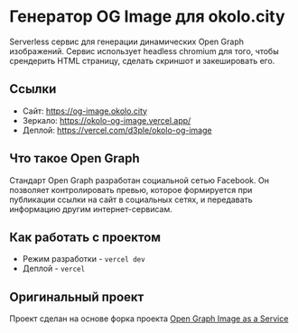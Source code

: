 # Генератор OG Image для okolo.city

Serverless сервис для генерации динамических Open Graph изображений.
Сервис использует headless chromium для того, чтобы срендерить HTML страницу, сделать скриншот и закешировать его.

## Ссылки
- Сайт: https://og-image.okolo.city
- Зеркало: https://okolo-og-image.vercel.app/
- Деплой: https://vercel.com/d3ple/okolo-og-image

## Что такое Open Graph

Стандарт Open Graph разработан социальной сетью Facebook. Он позволяет контролировать превью, которое формируется при публикации ссылки на сайт в социальных сетях, и передавать информацию другим интернет-сервисам.


## Как работать с проектом
- Режим разработки - `vercel dev`
- Деплой - `vercel`


## Оригинальный проект

Проект сделан на основе форка проекта [Open Graph Image as a Service](https://github.com/vercel/og-image)